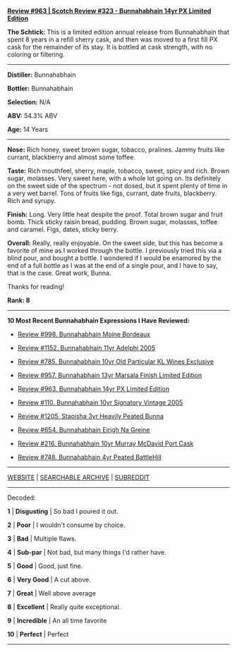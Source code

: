 
[**Review #963 | Scotch Review #323 - Bunnahabhain 14yr PX Limited Edition**]( https://t8ke.review/review-963-bunnahabhain-14yr-px-limited-edition/)

**The Schtick:** This is a limited edition annual release from Bunnahabhain that spent 8 years in a refill sherry cask, and then was moved to a first fill PX cask for the remainder of its stay. It is bottled at cask strength, with no coloring or filtering. 

-----

**Distiller:** Bunnahabhain

**Bottler:** Bunnahabhain

**Selection:** N/A

**ABV:** 54.3% ABV

**Age:** 14 Years 

-----

**Nose:**   Rich honey, sweet brown sugar, tobacco, pralines. Jammy fruits like currant, blackberry and almost some toffee.

**Taste:** Rich mouthfeel, sherry, maple, tobacco, sweet, spicy and rich. Brown sugar, molasses. Very sweet here, with a whole lot going on. Its definitely on the sweet side of the spectrum - not dosed, but it spent plenty of time in a very wet barrel. Tons of fruits like figs, currant, date fruits, blackberry. Rich and syrupy. 

**Finish:** Long. Very little heat despite the proof. Total brown sugar and fruit bomb. Thick sticky raisin bread, pudding. Brown sugar, molasses, toffee and caramel. Figs, dates, sticky berry.

**Overall:** Really, really enjoyable. On the sweet side, but this has become a favorite of mine as I worked through the bottle. I previously tried this via a blind pour, and bought a bottle. I wondered if I would be enamored by the end of a full bottle as I was at the end of a single pour, and I have to say, that is the case. Great work, Bunna.  

Thanks for reading!

**Rank: 8**

----- 

**10 Most Recent Bunnahabhain Expressions I Have Reviewed:** 

- [Review #998. Bunnahabhain Moine Bordeaux]( https://t8ke.review/review-998-bunnahabhain-moine-bordeaux-2008/) 

- [Review #1152. Bunnahabhain 11yr Adelphi 2005]( https://t8ke.review/review-1152-bunnahabhain-11yr-adelphi-2005/) 

- [Review #785. Bunnahabhain 10yr Old Particular KL Wines Exclusive]( https://t8ke.review/review-785-2007-bunnahabhain-10-year-old-old-particular-kl-exclusive-single-barrel-cask-strength-single-malt-whisky/) 

- [Review #957. Bunnahabhain 13yr Marsala Finish Limited Edition]( https://t8ke.review/review-957-bunnahabhain-13yr-limited-edition-marsala-finish/) 

- [Review #963. Bunnahabhain 14yr PX Limited Edition]( https://t8ke.review/review-963-bunnahabhain-14yr-px-limited-edition/) 

- [Review #110. Bunnahabhain 10yr Signatory Vintage 2005]( https://t8ke.review/review-110-bunnahabhain-signatory-vintage-2005-10-year/) 

- [Review #1205. Staoisha 3yr Heavily Peated Bunna]( https://t8ke.review/review-1205-stoisha-3yr-heavily-peated-bunna) 

- [Review #654. Bunnahabhain Eirigh Na Greine]( https://t8ke.review/review-654-bunnahabhain-eirigh-na-greine/) 

- [Review #216. Bunnahabhain 10yr Murray McDavid Port Cask]( https://t8ke.review/review-216-bunnahabhain-10yr-port-cask-murray-mcdavid/) 

- [Review #748. Bunnahabhain 4yr Peated BattleHill]( https://t8ke.review/review-748-bunnahabhain-4yr-peated-battlehill/) 

-----

[WEBSITE](https://t8ke.review) | [SEARCHABLE ARCHIVE](https://t8ke.review/review-archive/) | [SUBREDDIT](https://reddit.com/r/t8kereviews)

-----

Decoded:

**1** | **Disgusting** | So bad I poured it out.

**2** | **Poor** | I wouldn't consume by choice.

**3** | **Bad** | Multiple flaws.

**4** | **Sub-par** | Not bad, but many things I'd rather have.

**5** | **Good** | Good, just fine.

**6** | **Very Good** | A cut above.

**7** | **Great** | Well above average

**8** | **Excellent** | Really quite exceptional.

**9** | **Incredible** | An all time favorite

**10** | **Perfect** | Perfect

----

